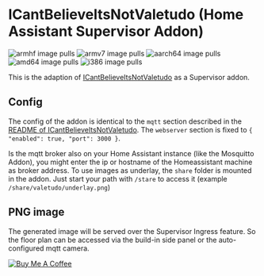 # ICantBelieveItsNotValetudo (Home Assistant Supervisor Addon)
![armhf image pulls](https://img.shields.io/docker/pulls/poeschl/hassio-icantbelieveitsnotvaletudo-armhf?label=docker%20pulls%20%28armhf%29)
![armv7 image pulls](https://img.shields.io/docker/pulls/poeschl/hassio-icantbelieveitsnotvaletudo-armv7?label=docker%20pulls%20%28armv7%29)
![aarch64 image pulls](https://img.shields.io/docker/pulls/poeschl/hassio-icantbelieveitsnotvaletudo-aarch64?label=docker%20pulls%20%28aarch64%29)
![amd64 image pulls](https://img.shields.io/docker/pulls/poeschl/hassio-icantbelieveitsnotvaletudo-amd64?label=docker%20pulls%20%28amd64%29)
![i386 image pulls](https://img.shields.io/docker/pulls/poeschl/hassio-icantbelieveitsnotvaletudo-i386?label=docker%20pulls%20%28i386%29)

This is the adaption of [ICantBelieveItsNotValetudo](https://github.com/Hypfer/ICantBelieveItsNotValetudo) as a Supervisor addon.

## Config

The config of the addon is identical to the `mqtt` section described in the [README of ICantBelieveItsNotValetudo](https://github.com/Hypfer/ICantBelieveItsNotValetudo/blob/master/README.md).
The `webserver` section is fixed to `{ "enabled": true, "port": 3000 }`.

Is the mqtt broker also on your Home Assistant instance (like the Mosquitto Addon), you might enter the ip or hostname of the Homeassistant machine as broker address.
To use images as underlay, the `share` folder is mounted in the addon. Just start your path with `/stare` to access it (example `/share/valetudo/underlay.png`)

## PNG image

The generated image will be served over the Supervisor Ingress feature. So the floor plan can be accessed via the build-in side panel or the auto-configured mqtt camera.

[![Buy Me A Coffee](https://bmc-cdn.nyc3.digitaloceanspaces.com/BMC-button-images/custom_images/orange_img.png)](https://www.buymeacoffee.com/Poeschl)
